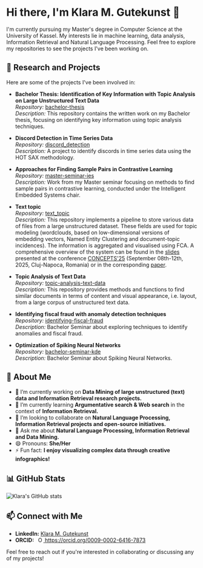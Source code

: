 # Hi there, I'm Klara M. Gutekunst 👋

I'm currently pursuing my Master's degree in Computer Science at the University of Kassel. 
My interests lie in machine learning, data analysis, Information Retrieval and Natural Language Processing. 
Feel free to explore my repositories to see the projects I've been working on.

## 🔬 Research and Projects

Here are some of the projects I've been involved in:

- **Bachelor Thesis: Identification of Key Information with Topic Analysis on Large Unstructured Text Data**  
  *Repository:* [bachelor-thesis](https://github.com/KlaraGtknst/bachelor-thesis)  
  *Description:* This repository contains the written work on my Bachelor thesis, focusing on identifying key information using topic analysis techniques.

- **Discord Detection in Time Series Data**  
  *Repository:* [discord_detection](https://github.com/KlaraGtknst/discord_detection)  
  *Description:* A project to identify discords in time series data using the HOT SAX methodology.

- **Approaches for Finding Sample Pairs in Contrastive Learning**  
  *Repository:* [master-seminar-ies](https://github.com/KlaraGtknst/master-seminar-ies)  
  *Description:* Work from my Master seminar focusing on methods to find sample pairs in contrastive learning, conducted under the Intelligent Embedded Systems chair.

- **Text topic**  
  *Repository:* [text_topic](https://github.com/KlaraGtknst/text_topic)  
  *Description:* This repository implements a pipeline to store various data of files from a large unstructured dataset. These fields are used for topic modeling (wordclouds, based on low-dimensional versions of embedding vectors, Named Entity Clustering and document-topic incidences). The information is aggregated and visualised using FCA. A comprehensive overview of the system can be found in the [slides](https://github.com/KlaraGtknst/FAT_CAT_slides/blob/main/main.pdf) presented at the conference [CONCEPTS'25](https://concepts2025.conference.ubbcluj.ro/) (September 08th-12th, 2025, Cluj-Napoca, Romania) or in the corresponding [paper](https://arxiv.org/abs/2506.22309).

- **Topic Analysis of Text Data**  
  *Repository:* [topic-analysis-text-data](https://github.com/KlaraGtknst/topic-analysis-text-data)  
  *Description:* This repository provides methods and functions to find similar documents in terms of content and visual appearance, i.e. layout, from a large corpus of unstructured text data. 

- **Identifying fiscal fraud with anomaly detection techniques**  
  *Repository:* [identifying-fiscal-fraud](https://github.com/KlaraGtknst/identifying-fiscal-fraud)  
  *Description:* Bachelor Seminar about exploring techniques to identify anomalies and fiscal fraud.

- **Optimization of Spiking Neural Networks**  
  *Repository:* [bachelor-seminar-kde](https://github.com/KlaraGtknst/bachelor-seminar-kde)      
  *Description:* Bachelor Seminar about Spiking Neural Networks. 


## 🚀 About Me

- 🔭 I’m currently working on **Data Mining of large unstructured (text) data and Information Retrieval research projects.**
- 🌱 I’m currently learning **Argumentative search & Web search** in the context of **Information Retrieval.**
- 👯 I’m looking to collaborate on **Natural Language Processing, Information Retrieval projects and open-source initiatives.**
- 💬 Ask me about **Natural Language Processing, Information Retrieval and Data Mining.**
- 😄 Pronouns: **She/Her**
- ⚡ Fun fact: **I enjoy visualizing complex data through creative infographics!**

## 📊 GitHub Stats

![Klara's GitHub stats](https://github-readme-stats.vercel.app/api?username=KlaraGtknst&show_icons=true&theme=default)

## 📫 Connect with Me

- **LinkedIn:** [Klara M. Gutekunst](https://www.linkedin.com/in/klara-maximiliane-gutekunst-36b463351 )
- **ORCID:** <a
    id="cy-effective-orcid-url"
    class="underline"
     href="https://orcid.org/0009-0002-6416-7873"
     target="orcid.widget"
     rel="me noopener noreferrer"
     style="vertical-align: top">
     <img
        src="https://orcid.org/sites/default/files/images/orcid_16x16.png"
        style="width: 1em; margin-inline-start: 0.5em"
        alt="ORCID iD icon"/>
      https://orcid.org/0009-0002-6416-7873
    </a>


Feel free to reach out if you're interested in collaborating or discussing any of my projects!

